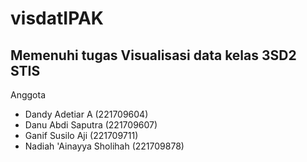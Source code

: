 # visdatIPAK
## Memenuhi tugas Visualisasi data kelas 3SD2 STIS
Anggota
- Dandy Adetiar A (221709604)
- Danu Abdi Saputra (221709607)
- Ganif Susilo Aji (221709711)
- Nadiah 'Ainayya Sholihah (221709878)
